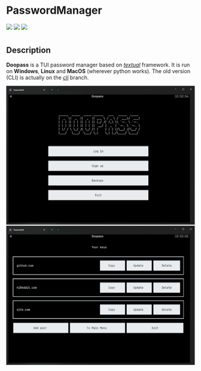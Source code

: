 # PasswordManager

<img src="https://img.shields.io/badge/-Open%20Source-red" />
<img src="https://img.shields.io/badge/latest%20version-2.0-green" />
<img src="https://img.shields.io/badge/-crossplatform-blue" />

#

## Description

**Doopass** is a TUI password manager based on [*textual*](https://github.com/textualize/textual/) framework. It is run on **Windows**, **Linux** and **MacOS** (wherever python works). The old version (CLI) is actually on the [*cli*](https://github.com/doopath/PasswordManager/tree/cli) branch.


![no image](https://raw.githubusercontent.com/doopath/PasswordManager/master/assets/preview1.png)
![no image](https://raw.githubusercontent.com/doopath/PasswordManager/master/assets/preview2.png)
